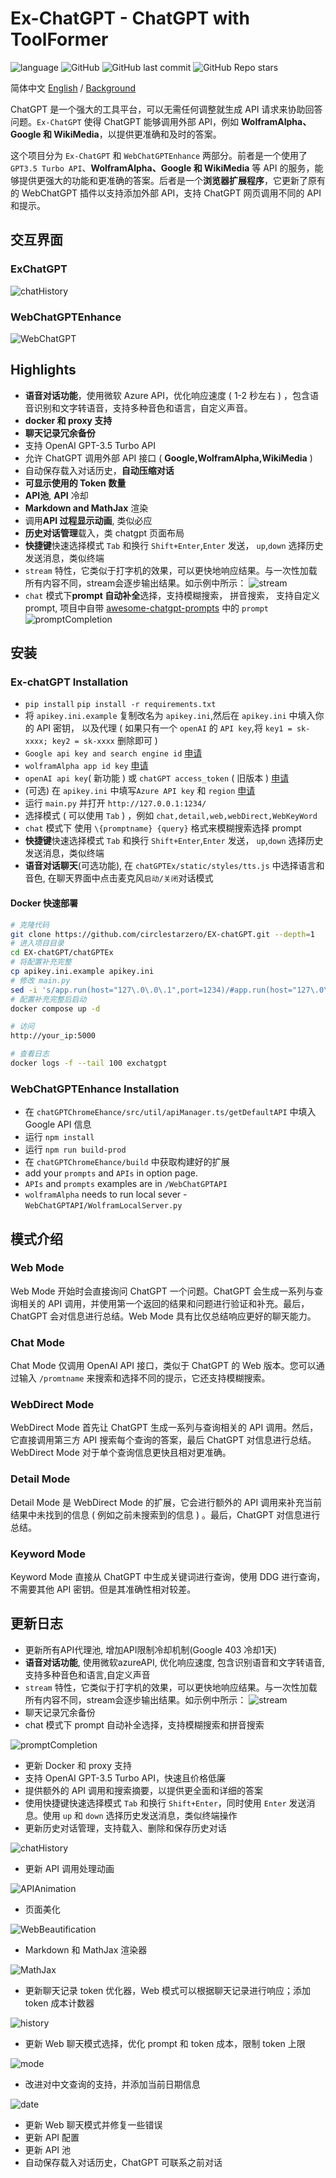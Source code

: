 # Ex-ChatGPT - ChatGPT with ToolFormer

![language](https://img.shields.io/badge/language-python-blue) ![GitHub](https://img.shields.io/github/license/circlestarzero/EX-chatGPT) ![GitHub last commit](https://img.shields.io/github/last-commit/circlestarzero/EX-chatGPT) ![GitHub Repo stars](https://img.shields.io/github/stars/circlestarzero/EX-chatGPT?style=social)

简体中文 [English](./README.en.md) / [Background](./BACKGROUND.md)

ChatGPT 是一个强大的工具平台，可以无需任何调整就生成 API 请求来协助回答问题。`Ex-ChatGPT` 使得 ChatGPT 能够调用外部 API，例如 **WolframAlpha、Google 和 WikiMedia**，以提供更准确和及时的答案。

这个项目分为 `Ex-ChatGPT` 和 `WebChatGPTEnhance` 两部分。前者是一个使用了 `GPT3.5 Turbo API`、**WolframAlpha、Google 和 WikiMedia** 等 API 的服务，能够提供更强大的功能和更准确的答案。后者是一个**浏览器扩展程序**，它更新了原有的 WebChatGPT 插件以支持添加外部 API，支持 ChatGPT 网页调用不同的 API 和提示。

## 交互界面

### ExChatGPT

![chatHistory](img/newPage.jpg)

### WebChatGPTEnhance

![WebChatGPT](img/chatGPTChromeEnhance.png)

## Highlights

-   **语音对话功能**，使用微软 Azure API，优化响应速度 ( 1-2 秒左右 ) ，包含语音识别和文字转语音，支持多种音色和语言，自定义声音。
-   **docker 和 proxy 支持**
-   **聊天记录冗余备份**
-   支持 OpenAI GPT-3.5 Turbo API
-   允许 ChatGPT 调用外部 API 接口 ( **Google,WolframAlpha,WikiMedia** )
-   自动保存载入对话历史，**自动压缩对话**
-   **可显示使用的 Token 数量**
-   **API池**, **API** 冷却
-   **Markdown and MathJax** 渲染
-   调用**API 过程显示动画**, 类似必应
-   **历史对话管理**载入，类 chatgpt 页面布局
-   **快捷键**快速选择模式 `Tab` 和换行 `Shift+Enter`,`Enter` 发送， `up`,`down` 选择历史发送消息，类似终端
-   `stream` 特性，它类似于打字机的效果，可以更快地响应结果。与一次性加载所有内容不同，stream会逐步输出结果。如示例中所示：
![stream](img/stream.gif)
-   `chat` 模式下**prompt 自动补全**选择，支持模糊搜索， 拼音搜索， 支持自定义 prompt, 项目中自带 [awesome-chatgpt-prompts](https://github.com/f/awesome-chatgpt-prompts) 中的 `prompt`
![promptCompletion](img/promptCompletion.gif)

## 安装

### Ex-chatGPT Installation

-   `pip install`
`pip install -r requirements.txt`
-   将 `apikey.ini.example` 复制改名为 `apikey.ini`,然后在 `apikey.ini` 中填入你的 API 密钥， 以及代理 ( 如果只有一个 `openAI` 的 `API key`,将 `key1 = sk-xxxx; key2 = sk-xxxx` 删除即可 )
  -   `Google api key and search engine id` [申请](https://developers.google.com/custom-search/v1/overview?hl=en)
  -   `wolframAlpha app id key` [申请](https://products.wolframalpha.com/api/)
  -   `openAI api key`( 新功能 ) 或 `chatGPT access_token` ( 旧版本 ) [申请](https://platform.openai.com)
  -   (可选) 在 `apikey.ini` 中填写`Azure API key` 和 `region` [申请](https://clearn.microsoft.com/zh-cn/azure/cognitive-services/speech-service)
-   运行 `main.py` 并打开 `http://127.0.0.1:1234/`
-   选择模式 ( 可以使用 `Tab` ) ，例如 `chat,detail,web,webDirect,WebKeyWord`
-   `chat` 模式下 使用 `\{promptname} {query}` 格式来模糊搜索选择 prompt
-   **快捷键**快速选择模式 `Tab` 和换行 `Shift+Enter`,`Enter` 发送， `up`,`down` 选择历史发送消息，类似终端
-   **语音对话聊天**(可选功能), 在 `chatGPTEx/static/styles/tts.js` 中选择语言和音色, 在聊天界面中点击麦克风`启动/关闭`对话模式

#### Docker 快速部署

```bash
# 克隆代码
git clone https://github.com/circlestarzero/EX-chatGPT.git --depth=1
# 进入项目目录
cd EX-chatGPT/chatGPTEx
# 将配置补充完整
cp apikey.ini.example apikey.ini
# 修改 main.py
sed -i 's/app.run(host="127\.0\.0\.1",port=1234)/#app.run(host="127\.0\.0\.1",port=1234)/g; s/# app.run(host="0\.0\.0\.0", port = 5000)/app.run(host="0\.0\.0\.0", port = 5000)/g' main.py
# 配置补充完整后启动
docker compose up -d

# 访问
http://your_ip:5000

# 查看日志
docker logs -f --tail 100 exchatgpt
```

### WebChatGPTEnhance Installation

-   在 `chatGPTChromeEhance/src/util/apiManager.ts/getDefaultAPI` 中填入 Google API 信息
-   运行 `npm install`
-   运行 `npm run build-prod`
-   在 `chatGPTChromeEhance/build` 中获取构建好的扩展
-   add your `prompts` and `APIs` in option page.
  -   `APIs` and `prompts` examples are in `/WebChatGPTAPI`
  -   `wolframAlpha` needs to run local sever - `WebChatGPTAPI/WolframLocalServer.py`

## 模式介绍

### Web Mode

Web Mode 开始时会直接询问 ChatGPT 一个问题。ChatGPT 会生成一系列与查询相关的 API 调用，并使用第一个返回的结果和问题进行验证和补充。最后，ChatGPT 会对信息进行总结。Web Mode 具有比仅总结响应更好的聊天能力。

### Chat Mode

Chat Mode 仅调用 OpenAI API 接口，类似于 ChatGPT 的 Web 版本。您可以通过输入 `/promtname` 来搜索和选择不同的提示，它还支持模糊搜索。

### WebDirect Mode

WebDirect Mode 首先让 ChatGPT 生成一系列与查询相关的 API 调用。然后，它直接调用第三方 API 搜索每个查询的答案，最后 ChatGPT 对信息进行总结。WebDirect Mode 对于单个查询信息更快且相对更准确。

### Detail Mode

Detail Mode 是 WebDirect Mode 的扩展，它会进行额外的 API 调用来补充当前结果中未找到的信息 ( 例如之前未搜索到的信息 ) 。最后，ChatGPT 对信息进行总结。

### Keyword Mode

Keyword Mode 直接从 ChatGPT 中生成关键词进行查询，使用 DDG 进行查询，不需要其他 API 密钥。但是其准确性相对较差。

## 更新日志

-   更新所有API代理池, 增加API限制冷却机制(Google 403 冷却1天)
-   **语音对话功能**, 使用微软azureAPI, 优化响应速度, 包含识别语音和文字转语音, 支持多种音色和语言,自定义声音
-   `stream` 特性，它类似于打字机的效果，可以更快地响应结果。与一次性加载所有内容不同，stream会逐步输出结果。如示例中所示：
![stream](img/stream.gif)
-   聊天记录冗余备份
-   chat 模式下 prompt 自动补全选择，支持模糊搜索和拼音搜索

![promptCompletion](img/promptCompletion.gif)

-   更新 Docker 和 proxy 支持
-   支持 OpenAI GPT-3.5 Turbo API，快速且价格低廉
-   提供额外的 API 调用和搜索摘要，以提供更全面和详细的答案
-   使用快捷键快速选择模式 `Tab` 和换行 `Shift+Enter`，同时使用 `Enter` 发送消息。使用 `up` 和 `down` 选择历史发送消息，类似终端操作
-   更新历史对话管理，支持载入、删除和保存历史对话

![chatHistory](img/newPage.jpg)

-   更新 API 调用处理动画

![APIAnimation](img/APIAnimation.png)

-   页面美化

![WebBeautification](img/WebPageBeautification.jpg)

-   Markdown 和 MathJax 渲染器

![MathJax](img/mathjax.jpg)

-   更新聊天记录 token 优化器，Web 模式可以根据聊天记录进行响应；添加 token 成本计数器

![history](img/webHistory.jpg)

-   更新 Web 聊天模式选择，优化 prompt 和 token 成本，限制 token 上限

![mode](img/mode.jpg)

-   改进对中文查询的支持，并添加当前日期信息

![date](img/date.jpg)

-   更新 Web 聊天模式并修复一些错误
-   更新 API 配置
-   更新 API 池
-   自动保存载入对话历史，ChatGPT 可联系之前对话
